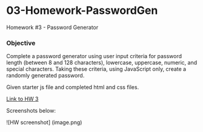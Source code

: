 # 03-Homework-PasswordGen
Homework #3 - Password Generator

### Objective

Complete a password generator using user input criteria for password length (between 8 and 128 characters), lowercase, uppercase, numeric, and special characters. Taking these criteria, using JavaScript only, create a randomly generated password.

Given starter js file and completed html and css files.

[Link to HW 3](https://samfan808.github.io/03-Homework-PasswordGen/)

Screenshots below:

![HW screenshot] (image.png)
